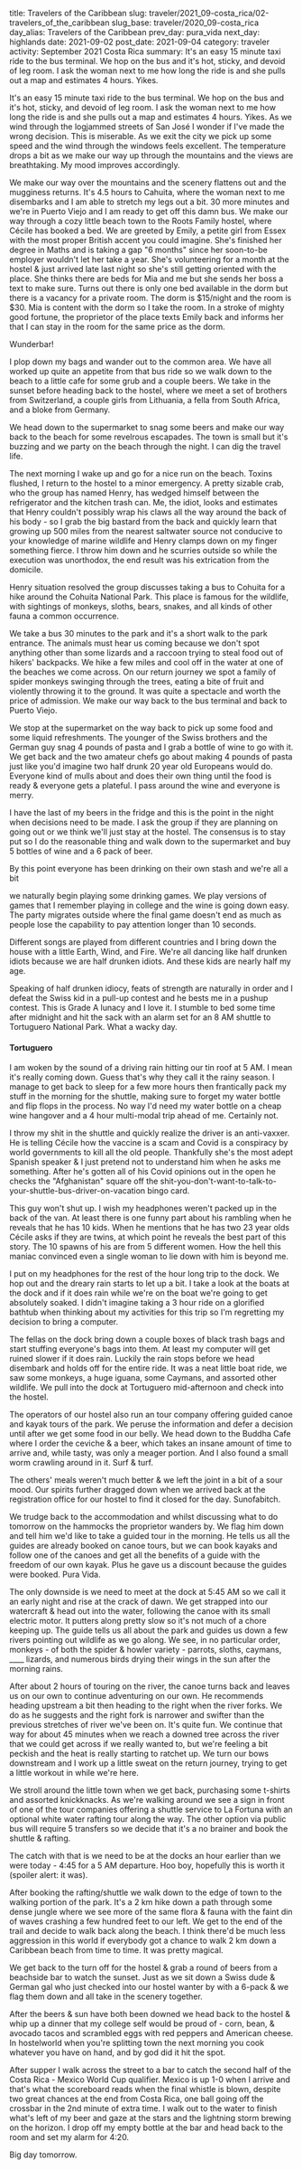 title: Travelers of the Caribbean
slug: traveler/2021_09-costa_rica/02-travelers_of_the_caribbean
slug_base: traveler/2020_09-costa_rica
day_alias: Travelers of the Caribbean
prev_day: pura_vida
next_day: highlands
date: 2021-09-02
post_date: 2021-09-04
category: traveler
activity: September 2021 Costa Rica
summary: It's an easy 15 minute taxi ride to the bus terminal. We hop on the bus and it's hot, sticky, and devoid of leg room. I ask the woman next to me how long the ride is and she pulls out a map and estimates 4 hours. Yikes.

It's an easy 15 minute taxi ride to the bus terminal. We hop on the bus and it's
hot, sticky, and devoid of leg room. I ask the woman next
to me how long the ride is and she pulls out a map and estimates 4 hours. Yikes.
As we wind through the logjammed streets of San Jos&eacute; I wonder if I've made
the wrong decision. This is miserable. As we exit the city we pick
up some speed and the wind through the windows feels excellent. The temperature
drops a bit as we make our way up through the mountains and the views are
breathtaking. My mood improves accordingly.

We make our way over the mountains and the scenery flattens out and the
mugginess returns. It's 4.5 hours to Cahuita, where the woman next to me
disembarks and I am able to stretch my legs out a bit. 30 more minutes and we're
in Puerto Viejo and I am ready to get off this damn bus. We make our way through
a cozy little beach town to the Roots Family hostel, where C&eacute;cile has booked
a bed. We are greeted by Emily, a petite girl from Essex with the most proper
British accent you could imagine. She's finished her degree in Maths and is
taking a gap "6 months" since her soon-to-be employer wouldn't let her take a year.
She's volunteering for a month at the hostel & just arrived late last night so
she's still getting oriented with the place. She thinks there are beds for Mia
and me but she sends her boss a text to make sure. Turns out there is only one
bed available in the dorm but there is a vacancy for a private room. The dorm is
$15/night and the room is $30. Mia is content with the dorm so I take the room.
In a stroke of mighty good fortune, the proprietor of the place texts Emily back
and informs her that I can stay in the room for the same price as the dorm.

Wunderbar!

I plop down my bags and wander out to the common area. We have all worked up
quite an appetite from that bus ride so we walk down to the beach to a little
cafe for some grub and a couple beers. We take in the sunset before heading
back to the hostel, where we meet a set of brothers
from Switzerland, a couple girls from Lithuania, a fella from South Africa, and
a bloke from Germany.

We head down to the supermarket to snag some beers and make our way back to the beach for some
revelrous escapades. The town is small but it's buzzing and we party on the
beach through the night. I can dig the travel life.

The next morning I wake up and go for a nice run on the beach. Toxins flushed, I
return to the hostel to a minor emergency. A pretty sizable crab, who the group
has named Henry, has wedged himself between the refrigerator and the kitchen
trash can. Me, the idiot, looks and estimates that Henry couldn't possibly wrap his
claws all the way around the back of his body - so I grab the big bastard from the
back and quickly learn that growing up 500 miles from the nearest saltwater
source not conducive to your knowledge of marine wildlife and Henry clamps down
on my finger something fierce. I throw him down and he scurries outside so while
the execution was unorthodox, the end result was his extrication from the domicile.

Henry situation resolved the group discusses taking a bus to Cohuita for a
hike around the Cohuita National Park. This place is famous for the wildlife,
with sightings of monkeys, sloths, bears, snakes, and all kinds of other fauna
a common occurrence.

We take a bus 30 minutes to the park and it's a short walk to the park entrance.
The animals must hear us coming because we don't
spot anything other than some lizards and a raccoon trying to steal food out
of hikers' backpacks. We hike a few miles and cool off in the water at one of
the beaches we come across. On our return journey we spot a family of spider
monkeys swinging through the trees, eating a bite of fruit and violently
throwing it to the ground. It was quite a spectacle and worth the price of
admission. We make our way back to the bus terminal and back to Puerto Viejo.

We stop at the supermarket on the way back to pick up some food and some liquid
refreshments. The younger of the Swiss brothers and the German guy snag 4 pounds
of pasta and I grab a bottle of wine to go with it. We get back and the two
amateur chefs go about making 4 pounds of pasta just like you'd imagine two half
drunk 20 year old Europeans would do. Everyone kind of mulls about and does
their own thing until the food is ready & everyone gets a plateful. I pass
around the wine and everyone is merry.

I have the last of my beers in the fridge and this is the point in the night
when decisions need to be made. I ask the group if they are planning on going
out or we think we'll just stay at the hostel. The consensus is to stay put so I
do the reasonable thing and walk down to the supermarket and buy 5 bottles of
wine and a 6 pack of beer.

By this point everyone has been drinking on their own stash and we're all a bit

we naturally begin playing some drinking games. We play versions of games that I
remember playing in college and the wine is going down easy. The party migrates
outside where the final game doesn't end as much as people lose the capability
to pay attention longer than 10 seconds.

Different songs are played from different countries and I bring down the house
with a little Earth, Wind, and Fire. We're all dancing like half drunken idiots
because we are half drunken idiots. And these kids are nearly half my age.

Speaking of half drunken idiocy, feats of strength are naturally in order and I
defeat the Swiss kid in a pull-up contest and he bests me in a pushup contest.
This is Grade A lunacy and I love it. I stumble to bed some time after midnight
and hit the sack with an alarm set for an 8 AM shuttle to Tortuguero National
Park. What a wacky day.

<h4 class="article-subheader">Tortuguero</h4>

I am woken by the sound of a driving rain hitting our tin roof at 5 AM. I mean it's
really coming down. Guess that's why they call it the rainy season. I manage to
get back to sleep for a few more hours then frantically pack my stuff in the
morning for the shuttle, making sure to forget my water bottle and flip flops in
the process. No way I'd need my water bottle on a cheap wine hangover and a 4
hour multi-modal trip ahead of me. Certainly not.

I throw my shit in the shuttle and quickly realize the driver is an anti-vaxxer.
He is telling C&eacute;cile how the vaccine is a scam and Covid is a
conspiracy by world governments to kill all the old people. Thankfully she's the
most adept Spanish speaker & I just pretend not to understand him when he asks
me something. After he's gotten all of his Covid opinions out in the open he
checks the "Afghanistan" square off the
shit-you-don't-want-to-talk-to-your-shuttle-bus-driver-on-vacation bingo card.

This guy won't shut up. I wish my headphones weren't packed up in the back of
the van. At least there is one funny part about his rambling when he reveals that
he has 10 kids. When he mentions that he has two 23 year olds C&eacute;cile asks
if they are twins, at which point he reveals the best part of this story. The 10
spawns of his are from 5 different women. How the hell this maniac convinced
even a single woman to lie down with him is beyond me.

I put on my headphones for the rest of the hour long trip to the dock. We hop
out and the dreary rain starts to let up a bit. I take a look at the boats at
the dock and if it does rain while we're on the boat we're going to get
absolutely soaked. I didn't imagine taking a 3 hour ride on a glorified bathtub
when thinking about my activities for this trip so I'm regretting my decision to
bring a computer.

The fellas on the dock bring down a couple boxes of black trash bags and start
stuffing everyone's bags into them. At least my computer will get ruined slower
if it does rain. Luckily the rain stops before we head disembark and holds off
for the entire ride. It was a neat little boat ride, we saw some monkeys, a huge
iguana, some Caymans, and assorted other wildlife. We pull into the dock at
Tortuguero mid-afternoon and check into the hostel.

The operators of our hostel also run an tour company offering guided canoe and
kayak tours of the park. We peruse the information and defer a decision until
after we get some food in our belly. We head down to the Buddha Cafe where I
order the ceviche & a beer, which takes an insane amount of time to arrive and,
while tasty, was only a meager portion. And I also found a small worm crawling
around in it. Surf & turf.

The others' meals weren't much better & we left the joint in a bit of a sour
mood. Our spirits further dragged down when we arrived back at the registration
office for our hostel to find it closed for the day. Sunofabitch.

We trudge back to the accommodation and whilst discussing what to do tomorrow
on the hammocks the proprietor wanders by. We flag him down and tell him we'd
like to take a guided tour in the morning. He tells us all the guides are
already booked on canoe tours, but we can book kayaks and follow one of the
canoes and get all the benefits of a guide with the freedom of our own kayak.
Plus he gave us a discount because the guides were booked. Pura Vida.

The only downside is we need to meet at the dock at 5:45 AM so we call it an
early night and rise at the crack of dawn. We get strapped into our watercraft
& head out into the water, following the canoe with its small electric motor. It
putters along pretty slow so it's not much of a chore keeping up. The guide tells
us all about the park and guides us down a few rivers pointing out wildlife as
we go along. We see, in no particular order, monkeys - of both the spider &
howler variety - parrots, sloths, caymans, ____ lizards, and numerous birds
drying their wings in the sun after the morning rains.

After about 2 hours of touring on the river, the canoe turns back and leaves us
on our own to continue adventuring on our own. He recommends heading upstream a
bit then heading to the right when the river forks. We do as he suggests and
the right fork is narrower and swifter than the previous stretches of river
we've been on. It's quite fun. We continue that way for about 45 minutes when we
reach a downed tree across the river that we could get across if we really
wanted to, but we're feeling a bit peckish and the heat is really starting to
ratchet up. We turn our bows downstream and I work up a little sweat on the
return journey, trying to get a little workout in while we're here.

We stroll around the little town when we get back, purchasing some t-shirts and
assorted knickknacks. As we're walking around we see a sign in front of one of
the tour companies offering a shuttle service to La Fortuna with an optional
white water rafting tour along the way. The other option via public bus will
require 5 transfers so we decide that it's a no brainer and book the shuttle &
rafting.

The catch with that is we need to be at the docks an hour earlier than we were
today - 4:45 for a 5 AM departure. Hoo boy, hopefully this is worth it (spoiler
alert: it was).

After booking the rafting/shuttle we walk down to the edge of town to the
walking portion of the park. It's a 2 km hike down a path through some dense
jungle where we see more of the same flora & fauna with the faint din of waves
crashing a few hundred feet to our left. We get to the end of the trail and decide
to walk back along the beach. I think there'd be much less aggression in this
world if everybody got a chance to walk 2 km down a Caribbean beach from time to
time. It was pretty magical.

We get back to the turn off for the hostel & grab a round of beers from a
beachside bar to watch the sunset. Just as we sit down a Swiss dude & German gal
who just checked into our hostel wanter by with a 6-pack & we flag them down and
all take in the scenery together.

After the beers & sun have both been downed we head back to the hostel & whip up
a dinner that my college self would be proud of - corn, bean, & avocado tacos and
scrambled eggs with red peppers and American cheese. In hostelworld when you're
splitting town the next morning you cook whatever you have on hand, and by god
did it hit the spot.

After supper I walk across the street to a bar to catch the second half of the
Costa Rica - Mexico World Cup qualifier. Mexico is up 1-0 when I arrive and that's
what the scoreboard reads when the final whistle is blown, despite two great
chances at the end from Costa Rica, one ball going off the crossbar in the 2nd
minute of extra time. I walk out to the water to finish what's left of my beer
and gaze at the stars and the lightning storm brewing on the horizon. I drop off
my empty bottle at the bar and head back to the room and set my alarm for 4:20.

Big day tomorrow.